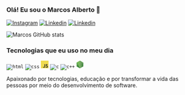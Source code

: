 
### Olá! Eu sou o Marcos Alberto 👋

[![Instagram](https://img.shields.io/badge/Instagram-E4405F?style=for-the-badge&logo=instagram&logoColor=white)](https://www.instagram.com/marcos.fkp)
[![Linkedin](https://img.shields.io/badge/LinkedIn-0077B5?style=for-the-badge&logo=linkedin&logoColor=white)](https://www.linkedin.com/in/marcos-alberto-4502a6304)
[![Linkedin](https://img.shields.io/badge/Twitter-1DA1F2?style=for-the-badge&logo=twitter&logoColor=white)](https://x.com/japa_fkp)

![Marcos GitHub stats](https://github-readme-stats.vercel.app/api?username=marcosffp&show_icons=true&theme=tokyonight)

### Tecnologias que eu uso no meu dia


<code><img height="20" alt="html" src="https://static-00.iconduck.com/assets.00/html-5-icon-449x512-uii6qqbu.png"></code>
<code><img height="20" alt="css" src="https://logospng.org/download/css-3/logo-css-3-2048.png"></code>
<code><img height="20" alt="javascript" src="https://raw.githubusercontent.com/github/explore/80688e429a7d4ef2fca1e82350fe8e3517d3494d/topics/javascript/javascript.png"></code>
<code><img height="20" alt="c" src="https://www.dialhost.com.br/blog/wp-content/uploads/2019/09/C_logo-6-150x150.png"></code>
<code><img height="20" alt="c++" src="https://i0.wp.com/becode.com.br/wp-content/uploads/2017/02/cpplogo-460x460.png?resize=460%2C460&ssl=1"></code>
<code><img height="20" alt="nodejs" src="https://raw.githubusercontent.com/github/explore/80688e429a7d4ef2fca1e82350fe8e3517d3494d/topics/nodejs/nodejs.png"></code></br>   

Apaixonado por tecnologias, educação e por transformar a vida das pessoas por meio do desenvolvimento de software.

